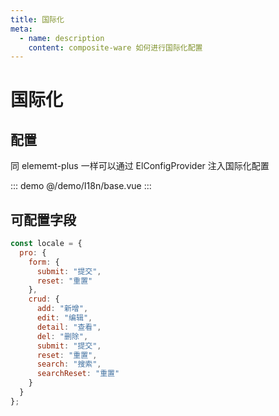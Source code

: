 ```yaml
---
title: 国际化
meta:
  - name: description
    content: composite-ware 如何进行国际化配置
---
```


# 国际化

## 配置

同 elememt-plus 一样可以通过 ElConfigProvider 注入国际化配置

::: demo
@/demo/I18n/base.vue
:::

## 可配置字段

```js
const locale = {
  pro: {
    form: {
      submit: "提交",
      reset: "重置"
    },
    crud: {
      add: "新增",
      edit: "编辑",
      detail: "查看",
      del: "删除",
      submit: "提交",
      reset: "重置",
      search: "搜索",
      searchReset: "重置"
    }
  }
};
```
